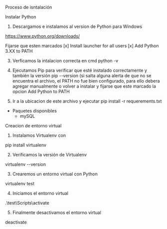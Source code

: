 
Proceso de isntalación 

Instalar Python 

1. Descargamos e instalamos al version de Python para Windows

https://www.python.org/downloads/

Fijarse que esten marcados 
[x] Install launcher for all users
[x] Add Python 3.XX to PATH

3. Verficamos la intalacion correcta en cmd 
python -v

4. Ejecutamos Pip para verificar que esté instalado correctamente y también la versión
pip --version
(si salta alguna alerta de que no se encuentra el archivo, el PATH no fue bien configurado, para ello debera agregar manualmente o volver a instalar y fijarse que este marcado la opcion Add Python to PATH

5. Ir a la ubicacion de este archivo y ejecutar 
 pip install -r requerements.txt


 - Paquetes disponibles
	- mySQL


Creacion de entorno virtual 

1. Instalamos Virtualenv con

pip install virtualenv

2. Verificamos la versión de Virtualenv

virtualenv --version

3. Crearemos un entorno virtual con Python

virtualenv test

4. Iniciamos el entorno virtual

.\test\Scripts\activate

5. Finalmente desactivamos el entorno virtual

deactivate
